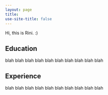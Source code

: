 ```yaml
---
layout: page
title: 
use-site-title: false
---
```


Hi, this is Rini. :)

Education
----------

blah
blah
blah
blah
blah
blah
blah
blah
blah
blah



Experience
----------

blah
blah
blah
blah
blah
blah
blah
blah
blah
blah



